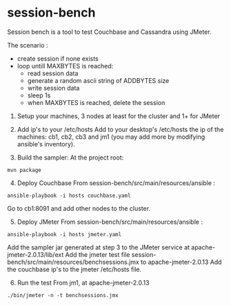 # session-bench

Session bench is a tool to test Couchbase and Cassandra using JMeter.

The scenario :
* create session if none exists 
* loop untill MAXBYTES is reached: 
    * read session data
    * generate a random ascii string of  ADDBYTES size
    * write session data
    * sleep 1s
    * when MAXBYTES is reached, delete the session
    

1. Setup your machines, 3 nodes at least for the cluster and 1+ for JMeter 


2. Add ip's to your /etc/hosts
Add to your desktop's /etc/hosts the ip of the machines: cb1, cb2, cb3 and jm1 (you may add more by modifying ansible's inventory).

3. Build the sampler:
At the project root:
```
mvn package
```

4. Deploy Couchbase
From session-bench/src/main/resources/ansible :
```
ansible-playbook -i hosts couchbase.yaml
```
Go to cb1:8091 and add other nodes to the cluster.

5. Deploy JMeter
From session-bench/src/main/resources/ansible :
```
ansible-playbook -i hosts jmeter.yaml
```
Add the sampler jar generated at step 3 to the JMeter service at apache-jmeter-2.0.13/lib/ext
Add the jmeter test file session-bench/src/main/resources/benchsessions.jmx to apache-jmeter-2.0.13 
Add the couchbase ip's to the jmeter /etc/hosts file.


6. Run the test
From jm1, at apache-jmeter-2.0.13
```
./bin/jmeter -n -t benchsessions.jmx
```




